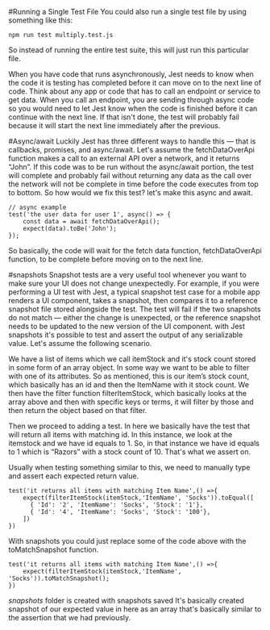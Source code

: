 #Running a Single Test File
You could also run a single test file by using something like this:


`npm run test multiply.test.js`

So instead of running the entire test suite, this will just run this particular file.

When you have code that runs asynchronously, Jest needs to know when the code it is testing has completed before it can move on to the next line of code.
Think about any app or code that has to call an endpoint or service to get data.
When you call an endpoint, you are sending through async code so you would need to let Jest know when the code is finished before it can continue with the next line.
If that isn't done, the test will probably fail because it will start the next line immediately after the previous.

#Async/await
Luckily Jest has three different ways to handle this — that is callbacks, promises, and async/await.
Let's assume the fetchDataOverApi function makes a call to an external API over a network, and it returns “John”.
If this code was to be run without the async/await portion, the test will complete and probably fail without returning any data as the call over the network will not be complete in time before the code executes from top to bottom.
So how would we fix this test?
let's make this async and await.
```
// async example
test('the user data for user 1', async() => {
    const data = await fetchDataOverApi();
    expect(data).toBe('John');
}); 
```
So basically, the code will wait for the fetch data function, fetchDataOverApi function, to be complete before moving on to the next line.

#snapshots
Snapshot tests are a very useful tool whenever you want to make sure your UI does not change unexpectedly.
For example, if you were performing a UI test with Jest, a typical snapshot test case for a mobile app renders a UI component, takes a snapshot, then compares it to a reference snapshot file stored alongside the test.
The test will fail if the two snapshots do not match — either the change is unexpected, or the reference snapshot needs to be updated to the new version of the UI component.
with Jest snapshots it's possible to test and assert the output of any serializable value.
Let's assume the following scenario.

We have a list of items which we call itemStock and it's stock count stored in some form of an array object.
In some way we want to be able to filter with one of its attributes. So as mentioned, this is our item’s stock count, which basically has an id and then the ItemName with it stock count.
We then have the filter function filterItemStock, which basically looks at the array above and then with specific keys or terms, it will filter by those and then return the object based on that filter.

Then we proceed to adding a test.
In here we basically have the test that will return all items with matching id.
In this instance, we look at the itemstock and we have id equals to 1.
So, in that instance we have id equals to 1 which is “Razors” with a stock count of 10. That's what we assert on.

Usually when testing something similar to this, we need to manually type and assert each expected return value.
```
test('it returns all items with matching Item Name',() =>{
    expect(filterItemStock(itemStock,'ItemName', 'Socks')).toEqual([
      { 'Id': '2', 'ItemName': 'Socks', 'Stock': '1'},
      { 'Id': '4', 'ItemName': 'Socks', 'Stock': '100'},
    ])
})
```
With snapshots you could just replace some of the code above with the toMatchSnapshot function.
```
test('it returns all items with matching Item Name',() =>{
    expect(filterItemStock(itemStock,'ItemName', 'Socks')).toMatchSnapshot();
})
```
_snapshots_ folder is created with snapshots saved
It's basically created snapshot of our expected value in here as an array that's basically similar to the assertion that we had previously.













